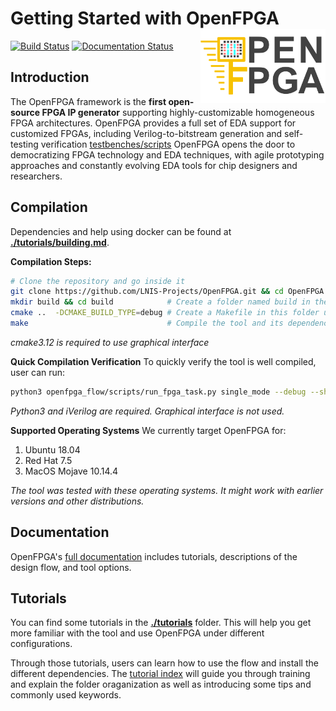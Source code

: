# Getting Started with OpenFPGA <img src="./docs/source/figures/OpenFPGA_logo.png" width="200" align="right">
[![Build Status](https://travis-ci.org/LNIS-Projects/OpenFPGA.svg?branch=master)](https://travis-ci.org/LNIS-Projects/OpenFPGA)
[![Documentation Status](https://readthedocs.org/projects/openfpga/badge/?version=master)](https://openfpga.readthedocs.io/en/master/?badge=master)

## Introduction
The OpenFPGA framework is the **first open-source FPGA IP generator** supporting highly-customizable homogeneous FPGA architectures. OpenFPGA provides a full set of EDA support for customized FPGAs, including Verilog-to-bitstream generation and self-testing verification [testbenches/scripts](./testbenches/scripts) OpenFPGA opens the door to democratizing FPGA technology and EDA techniques, with agile prototyping approaches and constantly evolving EDA tools for chip designers and researchers.

## Compilation
Dependencies and help using docker can be found at [**./tutorials/building.md**](./tutorials/building.md).

**Compilation Steps:**
```bash
# Clone the repository and go inside it
git clone https://github.com/LNIS-Projects/OpenFPGA.git && cd OpenFPGA
mkdir build && cd build            # Create a folder named build in the OpenPFGA repository
cmake ..  -DCMAKE_BUILD_TYPE=debug # Create a Makefile in this folder using cmake
make                               # Compile the tool and its dependencies
```
*cmake3.12 is required to use graphical interface*

**Quick Compilation Verification**
To quickly verify the tool is well compiled, user can run:
```bash
python3 openfpga_flow/scripts/run_fpga_task.py single_mode --debug --show_thread_logs
```

*Python3 and iVerilog are required. Graphical interface is not used.*


**Supported Operating Systems**
We currently target OpenFPGA for:
 1. Ubuntu 18.04
 2. Red Hat 7.5
 3. MacOS Mojave 10.14.4

*The tool was tested with these operating systems. It might work with earlier versions and other distributions.*

## Documentation
OpenFPGA's [full documentation](https://openfpga.readthedocs.io/en/master/) includes tutorials, descriptions of the design flow, and tool options.

## Tutorials
You can find some tutorials in the [**./tutorials**](./tutorials) folder. This will help you get more familiar with the tool and use OpenFPGA under different configurations. 

Through those tutorials, users can learn how to use the flow and install the different dependencies.
The [tutorial index](./tutorials/tutorial_index.md) will guide you through training and explain the folder oraganization as well as introducing some tips and commonly used keywords.
